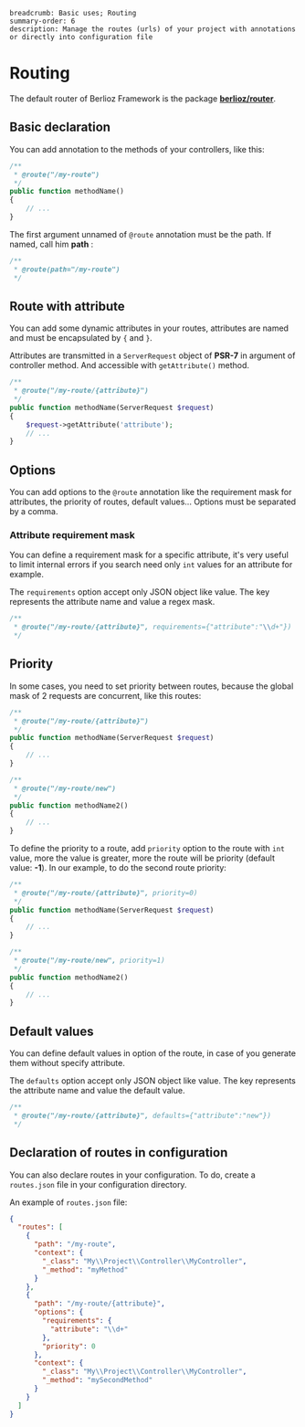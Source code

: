 ```index
breadcrumb: Basic uses; Routing
summary-order: 6
description: Manage the routes (urls) of your project with annotations or directly into configuration file
```

# Routing

The default router of Berlioz Framework is the package [**berlioz/router**](https://github.com/BerliozFramework/Router).

## Basic declaration

You can add annotation to the methods of your controllers, like this:

```php
/**
 * @route("/my-route")
 */
public function methodName()
{
    // ...
}
```

The first argument unnamed of `@route` annotation must be the path. If named, call him **path** :

```php
/**
 * @route(path="/my-route")
 */
```

## Route with attribute

You can add some dynamic attributes in your routes, attributes are named and must be encapsulated by `{` and `}`.

Attributes are transmitted in a `ServerRequest` object of **PSR-7** in argument of controller method. And accessible with `getAttribute()` method.

```php
/**
 * @route("/my-route/{attribute}")
 */
public function methodName(ServerRequest $request)
{
    $request->getAttribute('attribute');
    // ...
}
```

## Options

You can add options to the `@route` annotation like the requirement mask for attributes, the priority of routes, default values...
Options must be separated by a comma.

### Attribute requirement mask

You can define a requirement mask for a specific attribute, it's very useful to limit internal errors if you search need only `int` values for an attribute for example.

The `requirements` option accept only JSON object like value. The key represents the attribute name and value a regex mask.

```php
/**
 * @route("/my-route/{attribute}", requirements={"attribute":"\\d+"})
 */
```

## Priority

In some cases, you need to set priority between routes, because the global mask of 2 requests are concurrent, like this routes:

```php
/**
 * @route("/my-route/{attribute}")
 */
public function methodName(ServerRequest $request)
{
    // ...
}

/**
 * @route("/my-route/new")
 */
public function methodName2()
{
    // ...
}
```

To define the priority to a route, add `priority` option to the route with `int` value, more the value is greater, more the route will be priority (default value: **-1**).
In our example, to do the second route priority:

```php
/**
 * @route("/my-route/{attribute}", priority=0)
 */
public function methodName(ServerRequest $request)
{
    // ...
}

/**
 * @route("/my-route/new", priority=1)
 */
public function methodName2()
{
    // ...
}
```

## Default values

You can define default values in option of the route, in case of you generate them without specify attribute.

The `defaults` option accept only JSON object like value. The key represents the attribute name and value the default value.

```php
/**
 * @route("/my-route/{attribute}", defaults={"attribute":"new"})
 */
```

## Declaration of routes in configuration

You can also declare routes in your configuration. To do, create a `routes.json` file in your configuration directory.

An example of `routes.json` file:

```json
{
  "routes": [
    {
      "path": "/my-route",
      "context": {
        "_class": "My\\Project\\Controller\\MyController",
        "_method": "myMethod"
      }
    },
    {
      "path": "/my-route/{attribute}",
      "options": {
        "requirements": {
          "attribute": "\\d+"
        },
        "priority": 0
      },
      "context": {
        "_class": "My\\Project\\Controller\\MyController",
        "_method": "mySecondMethod"
      }
    }
  ]
}
```